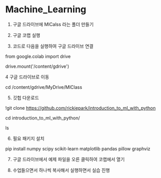 # Machine_Learning

1. 구글 드라이브에 MlCalss 라는 폴더 만들기 

2. 구글 코랩 실행

3. 코드로 다음을 실행하여 구글 드라이브 연결

from google.colab import drive

drive.mount('/content/gdrive')

4 구글 드라이브로 이동

cd /content/gdrive/MyDrive/MlClass

5. 깃헙 다운로드

!git clone https://github.com/rickiepark/introduction_to_ml_with_python


cd introduction_to_ml_with_python/

ls

6. 필요 패키지 설치

pip install numpy scipy scikit-learn matplotlib pandas pillow graphviz

7. 구글 드라이브에서 예제 파일을 오른 클릭하여 코랩에서 열기

8. 수업들으면서 하나씩 복사해서 실행하면서 실습 진행
